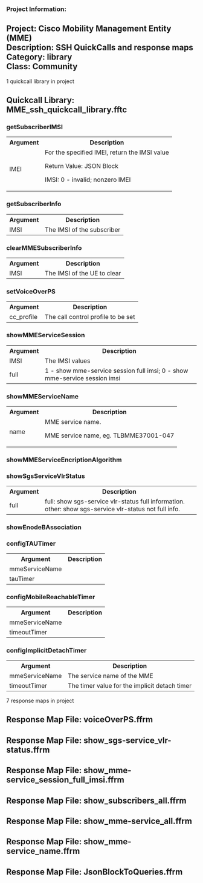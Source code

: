 ### Project Information:
Project: Cisco Mobility Management Entity (MME)  
Description: SSH QuickCalls and response maps  
Category: library  
Class: Community
 ----
1 quickcall library in project
## Quickcall Library: MME_ssh_quickcall_library.fftc
### getSubscriberIMSI
<table><tr><th>Argument</th><th>Description</th></tr>
<tr><td>IMEI</td><td>For the specified IMEI, return the IMSI value

Return Value: JSON Block

IMSI: 0 - invalid; nonzero IMEI</tr></td></table>

### getSubscriberInfo
<table><tr><th>Argument</th><th>Description</th></tr>
<tr><td>IMSI</td><td>The IMSI of the subscriber</tr></td></table>

### clearMMESubscriberInfo
<table><tr><th>Argument</th><th>Description</th></tr>
<tr><td>IMSI</td><td>The IMSI of the UE to clear</tr></td></table>

### setVoiceOverPS
<table><tr><th>Argument</th><th>Description</th></tr>
<tr><td>cc_profile</td><td>The call control profile to be set</tr></td></table>

### showMMEServiceSession
<table><tr><th>Argument</th><th>Description</th></tr>
<tr><td>IMSI</td><td>The IMSI values</tr></td>
<tr><td>full</td><td>1 - show mme-service session full imsi; 0 - show mme-service session imsi</tr></td></table>

### showMMEServiceName
<table><tr><th>Argument</th><th>Description</th></tr>
<tr><td>name</td><td>MME service name.

MME service name, eg. TLBMME37001-047</tr></td></table>

### showMMEServiceEncriptionAlgorithm
### showSgsServiceVlrStatus
<table><tr><th>Argument</th><th>Description</th></tr>
<tr><td>full</td><td>full: show sgs-service vlr-status full information.
other: show sgs-service vlr-status not full info.</tr></td></table>

### showEnodeBAssociation
### configTAUTimer
<table><tr><th>Argument</th><th>Description</th></tr>
<tr><td>mmeServiceName</td><tr></tr>
<tr><td>tauTimer</td><tr></tr></table>

### configMobileReachableTimer
<table><tr><th>Argument</th><th>Description</th></tr>
<tr><td>mmeServiceName</td><tr></tr>
<tr><td>timeoutTimer</td><tr></tr></table>

### configImplicitDetachTimer
<table><tr><th>Argument</th><th>Description</th></tr>
<tr><td>mmeServiceName</td><td>The service name of the MME</tr></td>
<tr><td>timeoutTimer</td><td>The timer value for the implicit detach timer</tr></td></table>

7 response maps in project
## Response Map File: voiceOverPS.ffrm
## Response Map File: show_sgs-service_vlr-status.ffrm
## Response Map File: show_mme-service_session_full_imsi.ffrm
## Response Map File: show_subscribers_all.ffrm
## Response Map File: show_mme-service_all.ffrm
## Response Map File: show_mme-service_name.ffrm
## Response Map File: JsonBlockToQueries.ffrm